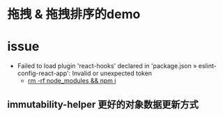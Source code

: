 
# 拖拽 & 拖拽排序的demo

# issue
- Failed to load plugin 'react-hooks' declared in 'package.json » eslint-config-react-app': Invalid or unexpected token
  - [rm -rf node_modules && npm i](https://github.com/prettier/prettier-vscode/issues/910#issuecomment-523742921)

## immutability-helper 更好的对象数据更新方式